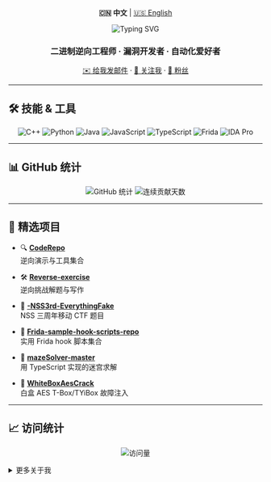 <!-- README.zh.md -->

<p align="center">
  <strong>🇨🇳 中文</strong> | <a href="./README.md">🇺🇸 English</a>
</p>

<p align="center">
  <img src="https://readme-typing-svg.demolab.com?font=Fira+Code&size=24&pause=1000&color=FFFFFF&background=00000000&center=true&vCenter=true&width=600&lines=你好%2C%20我是%20SHangwendada!;欢迎来到我的%20GitHub%20主页!" alt="Typing SVG" />
</p>

<h3 align="center">二进制逆向工程师 · 漏洞开发者 · 自动化爱好者</h3>

<p align="center">
  <a href="mailto:2277873568@qq.com">✉️ 给我发邮件</a> ·
  <a href="https://github.com/SHangwendada">🐙 关注我</a> ·
  <a href="https://github.com/SHangwendada?tab=followers">👥 粉丝</a>
</p>

---

## 🛠️ 技能 & 工具

<p align="center">
  <img src="https://img.shields.io/badge/-C++-00599C?logo=c%2B%2B&logoColor=white&style=flat-square" alt="C++"/>
  <img src="https://img.shields.io/badge/-Python-3776AB?logo=python&logoColor=white&style=flat-square" alt="Python"/>
  <img src="https://img.shields.io/badge/-Java-007396?logo=java&logoColor=white&style=flat-square" alt="Java"/>
  <img src="https://img.shields.io/badge/-JavaScript-F7DF1E?logo=javascript&logoColor=black&style=flat-square" alt="JavaScript"/>
  <img src="https://img.shields.io/badge/-TypeScript-3178C6?logo=typescript&logoColor=white&style=flat-square" alt="TypeScript"/>
  <img src="https://img.shields.io/badge/-Frida-black?style=flat-square" alt="Frida"/>
  <img src="https://img.shields.io/badge/-IDA_Pro-grey?style=flat-square" alt="IDA Pro"/>
</p>

---

## 📊 GitHub 统计

<p align="center">
  <img src="https://github-readme-stats.vercel.app/api?username=SHangwendada&show_icons=true&theme=dark&locale=en" alt="GitHub 统计" />
  <img src="https://github-readme-streak-stats.herokuapp.com/?user=SHangwendada&theme=dark&locale=zh" alt="连续贡献天数" />
</p>

---

## 🚀 精选项目

- 🔍 **[CodeRepo](https://github.com/SHangwendada/CodeRepo)**  
  逆向演示与工具集合  

- 🛠️ **[Reverse-exercise](https://github.com/SHangwendada/Reverse-exercise)**  
  逆向挑战解题与写作  

- 📱 **[-NSS3rd-EverythingFake](https://github.com/SHangwendada/-NSS3rd-EverythingFake)**  
  NSS 三周年移动 CTF 题目  

- 🎣 **[Frida-sample-hook-scripts-repo](https://github.com/SHangwendada/Frida-sample-hook-scripts-repo)**  
  实用 Frida hook 脚本集合  

- 🧩 **[mazeSolver-master](https://github.com/SHangwendada/mazeSolver-master)**  
  用 TypeScript 实现的迷宫求解  

- 🔐 **[WhiteBoxAesCrack](https://github.com/SHangwendada/WhiteBoxAesCrack)**  
  白盒 AES T-Box/TYiBox 故障注入  

---

## 📈 访问统计

<p align="center">
  <img src="https://komarev.com/ghpvc/?username=SHangwendada&label=Profile%20Views&color=0e75b6&style=flat" alt="访问量" />
</p>

<details>
  <summary>更多关于我</summary>

  - 🏆 参与过多场 CTF 比赛  
  - 🔭 正在研究 Android WebView 漏洞利用链  
  - 🌱 学习 Frida 插件开发  
  - 💬 欢迎交流逆向工程、漏洞开发、自动化脚本
</details>
